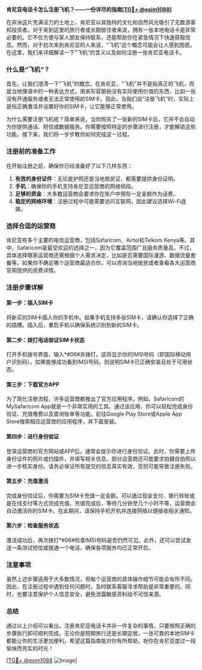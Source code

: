 **肯尼亚电话卡怎么注册飞机？——一份详尽的指南[[TG💪+ @esim1088](https://t.me/s/esim1088)]**

在非洲这片充满活力的土地上，肯尼亚以其独特的文化和自然风光吸引了无数游客和投资者。对于来到这里的旅行者或长期居住者来说，拥有一张本地电话卡是非常必要的。它不仅方便与家人朋友保持联系，还能帮助你在紧急情况下快速获取信息。然而，对于初次来到肯尼亚的人来说，“飞机”这个概念可能会让人感到困惑。在这里，我们来详细解读一下“飞机”的含义以及如何注册一张肯尼亚电话卡。

### 什么是“飞机”？

首先，让我们澄清一下“飞机”的概念。在肯尼亚，“飞机”并不是指真正的飞机，而是当地俚语中的一种表达方式，用来形容那些没有实际使用价值的东西，比如一张没有开通服务或者无法正常使用的SIM卡。因此，当我们说“注册飞机”时，实际上是指正确激活并设置好你的SIM卡，让它能够正常使用。

为什么需要注册飞机呢？简单来说，当你购买了一张新的SIM卡后，它并不会自动为你提供通话、短信或数据服务。你需要按照特定的步骤进行注册，才能解锁这些功能。接下来，我们将一步步教你如何完成这一过程。

### 注册前的准备工作

在开始注册之前，确保你已经准备好了以下几样东西：

1. **有效的身份证件**：无论是护照还是当地居民证，都需要提供身份证明。
2. **手机**：确保你的手机支持肯尼亚运营商的网络频段。
3. **足够的资金**：大多数运营商会要求你在账户中预存一定金额作为话费。
4. **稳定的网络环境**：注册过程中可能需要访问互联网，因此建议选择Wi-Fi连接。

### 选择合适的运营商

肯尼亚有多个主要的电信运营商，包括Safaricom、Airtel和Telkom Kenya等。其中，Safaricom是最受欢迎的选择之一，因为它覆盖范围广且服务质量高。不过，具体选择哪家运营商还需根据个人需求决定，比如是否需要国际漫游、数据流量套餐等。如果你不确定哪个运营商最适合你，可以咨询当地居民或者查看各大运营商官网提供的资费详情。

### 注册步骤详解

#### 第一步：插入SIM卡
将新买的SIM卡插入你的手机中。如果手机支持多张SIM卡，请确认你选择了正确的插槽。插入后，重启手机以确保系统识别到新的SIM卡。

#### 第二步：拨打电话验证SIM卡状态
打开手机拨号界面，输入*#06#并拨打。这将显示你的IMSI号码（即国际移动用户识别码）。如果能够成功看到IMSI号码，则说明SIM卡已正确安装且处于可用状态。

#### 第三步：下载官方APP
为了简化注册流程，许多运营商都推出了官方应用程序。例如，Safaricom的MySafaricom App就是一个非常实用的工具。通过该应用，你可以轻松完成身份验证、充值缴费以及查询账单等功能。前往Google Play Store或Apple App Store搜索相应运营商的应用程序，并下载安装。

#### 第四步：进行身份验证
登录运营商的官方网站或APP后，通常会提示你进行身份验证。此时，你需要上传身份证件的照片或扫描件，并填写相关信息。部分运营商还可能要求拍摄自拍照以进一步核实身份。请务必保证所有提交的信息真实有效，否则可能导致注册失败。

#### 第五步：充值激活
完成身份验证后，你需要为SIM卡充值一定金额。可以通过现金支付、银行转账或是在线支付等方式完成充值。充值完成后，等待几分钟至几个小时不等，运营商会自动激活你的SIM卡。在此期间，请保持手机开机并连接网络以便接收相关通知。

#### 第六步：检查服务状态
激活成功后，再次拨打*#06#检查IMSI号码是否仍然可见。此外，还可以尝试发送一条测试短信或拨通一个电话，确保各项服务均已正常开启。

### 注意事项

虽然上述步骤适用于大多数情况，但每个运营商的具体操作细节可能会有所不同。因此，在注册过程中遇到任何问题时，及时联系客服寻求帮助是非常重要的。同时，也要注意保护个人信息安全，避免泄露敏感资料给不可信来源。

### 总结

通过以上介绍可以看出，注册肯尼亚电话卡并非一件复杂的事情，只要按照正确的步骤执行即可顺利完成。无论你是短期旅行还是长期定居，一张可靠的本地SIM卡都能让你的生活更加便利。希望这篇指南能对你有所帮助，祝你在肯尼亚度过一段愉快而充实的时光！

[[TG💪+ @esim1088](https://t.me/s/esim1088) ![Image](https://i.postimg.cc/4NQfJmqS/Snipaste-2025-05-13-00-14-12.png)]